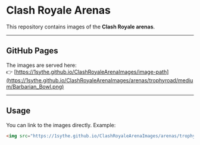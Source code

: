 # Clash Royale Arenas

This repository contains images of the **Clash Royale arenas**.  

---

## GitHub Pages
The images are served here:  
👉 [https://1sythe.github.io/ClashRoyaleArenaImages/image-path](https://1sythe.github.io/ClashRoyaleArenaImages/arenas/trophyroad/medium/Barbarian_Bowl.png)

---

## Usage
You can link to the images directly. Example:

```html
<img src="https://1sythe.github.io/ClashRoyaleArenaImages/arenas/trophyroad/medium/Barbarian_Bowl.png" alt="Barbarian Bowl Arena">

